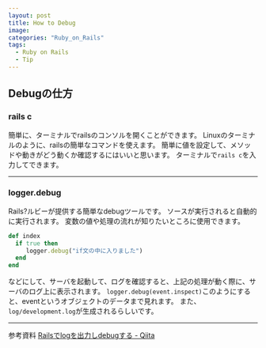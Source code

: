 ```yaml
---
layout: post
title: How to Debug
image:
categories: "Ruby_on_Rails"
tags:
  - Ruby on Rails
  - Tip
---
```


## Debugの仕方

### rails c
簡単に、ターミナルでrailsのコンソルを開くことができます。
Linuxのターミナルのように、railsの簡単なコマンドを使えます。
簡単に値を設定して、メソッドや動きがどう動くか確認するにはいいと思います。
ターミナルで`rails c`を入力してできます。

- - - -

### logger.debug

Rails?ルビーが提供する簡単なdebugツールです。
ソースが実行されると自動的に実行されます。
変数の値や処理の流れが知りたいところに使用できます。
```ruby
def index
  if true then
     logger.debug("if文の中に入りました")
  end
end

```
などにして、サーバを起動して、ログを確認すると、上記の処理が動く際に、サーバのログ上に表示されます。
`logger.debug(event.inspect)`このようにすると、eventというオブジェクトのデータまで見れます。
また、`log/development.log`が生成されるらしいです。



---



参考資料
[Railsでlogを出力しdebugする - Qiita](https://qiita.com/Kashiwara/items/f8a4030da6b17e96fabf)
